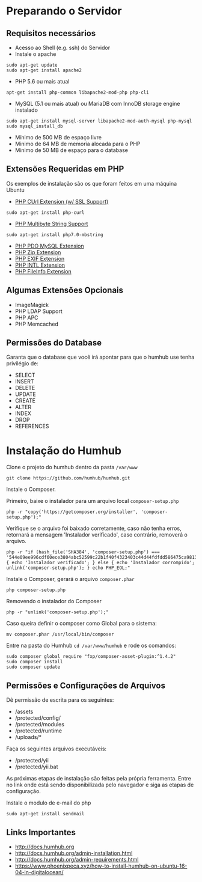# Preparando o Servidor

## Requisitos necessários

- Acesso ao Shell (e.g. ssh) do Servidor
- Instale o apache
```
sudo apt-get update
sudo apt-get install apache2
```
- PHP 5.6 ou mais atual
```
apt-get install php-common libapache2-mod-php php-cli
```
- MySQL (5.1 ou mais atual) ou MariaDB com InnoDB storage engine instalado
```
sudo apt-get install mysql-server libapache2-mod-auth-mysql php-mysql
sudo mysql_install_db
```
- Mínimo de 500 MB de espaço livre
- Minimo de 64 MB de memoria alocada para o PHP
- Minimo de 50 MB de espaço para o database

## Extensões Requeridas em PHP
Os exemplos de instalação são os que foram feitos em uma máquina Ubuntu
- [PHP CUrl Extension (w/ SSL Support)](http://de1.php.net/manual/en/curl.setup.php)
```
sudo apt-get install php-curl
```
- [PHP Multibyte String Support](http://php.net/manual/en/mbstring.setup.php)
```
sudo apt-get install php7.0-mbstring
```
- [PHP PDO MySQL Extension](http://www.php.net/manual/en/ref.pdo-mysql.php)
- [PHP Zip Extension](http://php.net/manual/en/book.zip.php)
- [PHP EXIF Extension](http://php.net/manual/en/book.exif.php)
- [PHP INTL Extension](http://php.net/manual/en/intro.intl.php)
- [PHP FileInfo Extension](http://php.net/manual/en/fileinfo.installation.php)

## Algumas Extensões Opcionais

- ImageMagick
- PHP LDAP Support
- PHP APC
- PHP Memcached 

## Permissões do Database

Garanta que o database que você irá apontar para que o humhub use tenha privilégio de:

- SELECT
- INSERT
- DELETE
- UPDATE
- CREATE
- ALTER
- INDEX
- DROP
- REFERENCES


# Instalação do Humhub 

Clone o projeto do humhub dentro da pasta `/var/www`
```
git clone https://github.com/humhub/humhub.git
```

Instale o Composer.

Primeiro, baixe o instalador para um arquivo local `composer-setup.php`
```
php -r "copy('https://getcomposer.org/installer', 'composer-setup.php');"
```

Verifique se o arquivo foi baixado corretamente, caso não tenha erros, retornará a mensagem 'Instalador verificado', caso contrário, removerá o arquivo.
```
php -r "if (hash_file('SHA384', 'composer-setup.php') === '544e09ee996cdf60ece3804abc52599c22b1f40f4323403c44d44fdfdd586475ca9813a858088ffbc1f233e9b180f061') { echo 'Instalador verificado'; } else { echo 'Instalador corrompido'; unlink('composer-setup.php'); } echo PHP_EOL;"
```

Instale o Composer, gerará o arquivo `composer.phar`
```
php composer-setup.php
```

Removendo o instalador do Composer
```
php -r "unlink('composer-setup.php');"
```

Caso queira definir o composer como Global para o sistema:
``` 
mv composer.phar /usr/local/bin/composer
```

Entre na pasta do Humhub `cd /var/www/humhub` e rode os comandos:
```
sudo composer global require "fxp/composer-asset-plugin:^1.4.2"
sudo composer install
sudo composer update
```

## Permissões e Configurações de Arquivos

Dê permissão de escrita para os seguintes:
- /assets
- /protected/config/
- /protected/modules
- /protected/runtime
- /uploads/*

Faça os seguintes arquivos executáveis:
- /protected/yii
- /protected/yii.bat

As próximas etapas de instalação são feitas pela própria ferramenta. Entre no link onde está sendo disponibilizada pelo navegador e siga as etapas de configuração.

Instale o modulo de e-mail do php

```
sudo apt-get install sendmail
```


## Links Importantes

- http://docs.humhub.org
- http://docs.humhub.org/admin-installation.html
- http://docs.humhub.org/admin-requirements.html
- https://www.phoenixpeca.xyz/how-to-install-humhub-on-ubuntu-16-04-in-digitalocean/
